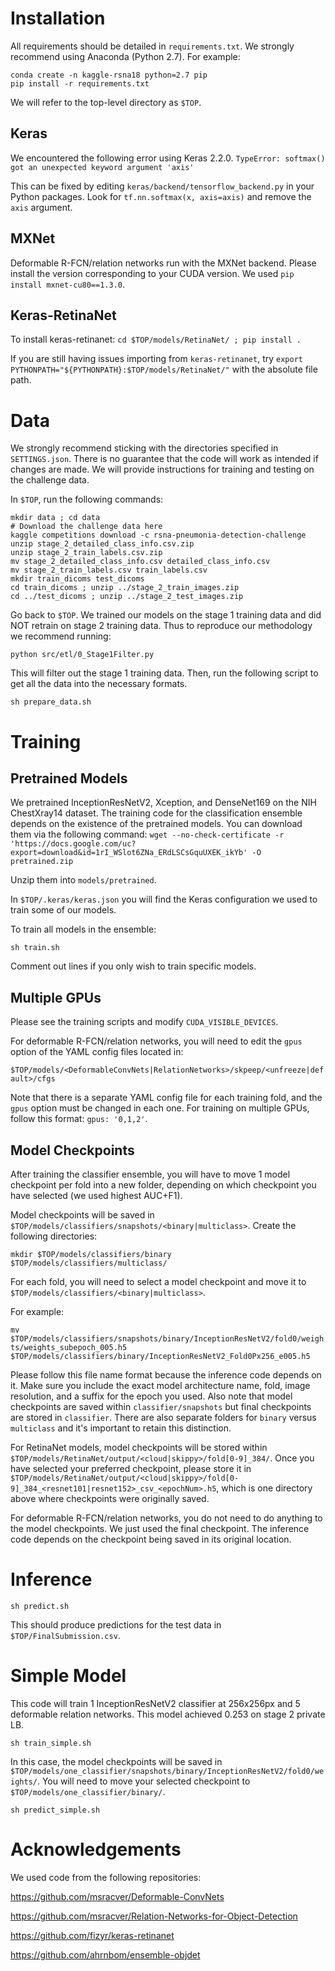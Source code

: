 # Installation 

All requirements should be detailed in `requirements.txt`. We strongly recommend using Anaconda (Python 2.7). For example:

```
conda create -n kaggle-rsna18 python=2.7 pip
pip install -r requirements.txt
```

We will refer to the top-level directory as `$TOP`.

## Keras

We encountered the following error using Keras 2.2.0. 
`TypeError: softmax() got an unexpected keyword argument 'axis'`

This can be fixed by editing `keras/backend/tensorflow_backend.py` in your Python packages. Look for `tf.nn.softmax(x, axis=axis)` and remove the `axis` argument. 

## MXNet

Deformable R-FCN/relation networks run with the MXNet backend. Please install the version corresponding to your CUDA version. We used `pip install mxnet-cu80==1.3.0`. 

## Keras-RetinaNet

To install keras-retinanet:
`cd $TOP/models/RetinaNet/ ; pip install .` 

If you are still having issues importing from `keras-retinanet`, try `export PYTHONPATH="${PYTHONPATH}:$TOP/models/RetinaNet/"` with the absolute file path. 

# Data

We strongly recommend sticking with the directories specified in `SETTINGS.json`. There is no guarantee that the code will work as intended if changes are made. We will provide instructions for training and testing on the challenge data.  

In `$TOP`, run the following commands: 
```
mkdir data ; cd data 
# Download the challenge data here 
kaggle competitions download -c rsna-pneumonia-detection-challenge
unzip stage_2_detailed_class_info.csv.zip 
unzip stage_2_train_labels.csv.zip 
mv stage_2_detailed_class_info.csv detailed_class_info.csv 
mv stage_2_train_labels.csv train_labels.csv 
mkdir train_dicoms test_dicoms 
cd train_dicoms ; unzip ../stage_2_train_images.zip 
cd ../test_dicoms ; unzip ../stage_2_test_images.zip 
```

Go back to `$TOP`. We trained our models on the stage 1 training data and did NOT retrain on stage 2 training data. Thus to reproduce our methodology we recommend running: 

`python src/etl/0_Stage1Filter.py`

This will filter out the stage 1 training data. Then, run the following script to get all the data into the necessary formats. 

`sh prepare_data.sh`

# Training 

## Pretrained Models
We pretrained InceptionResNetV2, Xception, and DenseNet169 on the NIH ChestXray14 dataset. The training code for the classification ensemble depends on the existence of the pretrained models. You can download them via the following command: 
`wget --no-check-certificate -r 'https://docs.google.com/uc?export=download&id=1rI_WSlot6ZNa_ERdLSCsGquUXEK_ikYb' -O pretrained.zip`


Unzip them into `models/pretrained`.

In `$TOP/.keras/keras.json` you will find the Keras configuration we used to train some of our models. 

To train all models in the ensemble:

`sh train.sh`

Comment out lines if you only wish to train specific models. 

## Multiple GPUs

Please see the training scripts and modify `CUDA_VISIBLE_DEVICES`. 

For deformable R-FCN/relation networks, you will need to edit the `gpus` option of the YAML config files located in: 

`$TOP/models/<DeformableConvNets|RelationNetworks>/skpeep/<unfreeze|default>/cfgs`

Note that there is a separate YAML config file for each training fold, and the `gpus` option must be changed in each one. For training on multiple GPUs, follow this format: `gpus: '0,1,2'`.

## Model Checkpoints

After training the classifier ensemble, you will have to move 1 model checkpoint per fold into a new folder, depending on which checkpoint you have selected (we used highest AUC+F1). 

Model checkpoints will be saved in `$TOP/models/classifiers/snapshots/<binary|multiclass>`. Create the following directories:

`mkdir $TOP/models/classifiers/binary $TOP/models/classifiers/multiclass/`

For each fold, you will need to select a model checkpoint and move it to `$TOP/models/classifiers/<binary|multiclass>`.

For example: 

`mv $TOP/models/classifiers/snapshots/binary/InceptionResNetV2/fold0/weights/weights_subepoch_005.h5 $TOP/models/classifiers/binary/InceptionResNetV2_Fold0Px256_e005.h5` 

Please follow this file name format because the inference code depends on it. Make sure you include the exact model architecture name, fold, image resolution, and a suffix for the epoch you used. Also note that model checkpoints are saved within `classifier/snapshots` but final checkpoints are stored in `classifier`. There are also separate folders for `binary` versus `multiclass` and it's important to retain this distinction. 

For RetinaNet models, model checkpoints will be stored within `$TOP/models/RetinaNet/output/<cloud|skippy>/fold[0-9]_384/`. Once you have selected your preferred checkpoint, please store it in `$TOP/models/RetinaNet/output/<cloud|skippy>/fold[0-9]_384_<resnet101|resnet152>_csv_<epochNum>.h5`, which is one directory above where checkpoints were originally saved. 

For deformable R-FCN/relation networks, you do not need to do anything to the model checkpoints. We just used the final checkpoint. The inference code depends on the checkpoint being saved in its original location. 

# Inference 

`sh predict.sh` 

This should produce predictions for the test data in `$TOP/FinalSubmission.csv`.

# Simple Model 

This code will train 1 InceptionResNetV2 classifier at 256x256px and 5 deformable relation networks. This model achieved 0.253 on stage 2 private LB. 

`sh train_simple.sh` 

In this case, the model checkpoints will be saved in `$TOP/models/one_classifier/snapshots/binary/InceptionResNetV2/fold0/weights/`. You will need to move your selected checkpoint to `$TOP/models/one_classifier/binary/`.

`sh predict_simple.sh`

# Acknowledgements

We used code from the following repositories: 

https://github.com/msracver/Deformable-ConvNets

https://github.com/msracver/Relation-Networks-for-Object-Detection

https://github.com/fizyr/keras-retinanet

https://github.com/ahrnbom/ensemble-objdet
